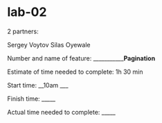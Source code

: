 # lab-02


2 partners:

Sergey Voytov
Silas Oyewale


Number and name of feature: _____________________Pagination__________

Estimate of time needed to complete: 1h 30 min

Start time: __10am ___

Finish time: _____

Actual time needed to complete: _____